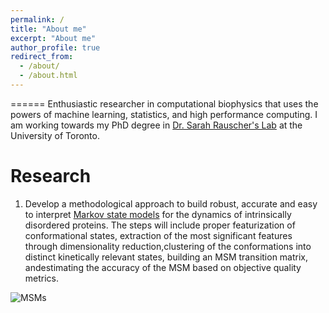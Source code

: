 ```yaml
---
permalink: /
title: "About me"
excerpt: "About me"
author_profile: true
redirect_from: 
  - /about/
  - /about.html
---
```



======
Enthusiastic researcher in computational biophysics that uses the powers of machine learning, statistics, and high performance computing. I am working towards my PhD degree in [Dr. Sarah Rauscher's Lab](https://www.utm.utoronto.ca/cps/faculty-staff/rauscher-sarah) at the University of Toronto.

Research
======
1. Develop a methodological approach to build robust, accurate and easy to interpret [Markov state models](https://pubs.acs.org/doi/10.1021/jacs.7b12191) for the dynamics of intrinsically disordered proteins.  The steps will include proper featurization of conformational states, extraction of the most significant features through dimensionality reduction,clustering  of  the  conformations  into  distinct  kinetically  relevant  states,  building  an  MSM  transition  matrix,  andestimating the accuracy of the MSM based on objective quality metrics.

![MSMs](pictures/MSM.png)
